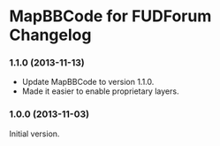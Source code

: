 # MapBBCode for FUDForum Changelog

### 1.1.0 (2013-11-13)

* Update MapBBCode to version 1.1.0.
* Made it easier to enable proprietary layers.

### 1.0.0 (2013-11-03)

Initial version.
